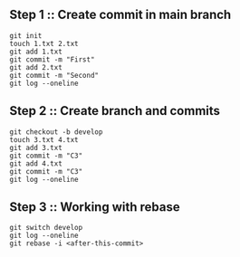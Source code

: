 ## Step 1 :: Create commit in main branch
```
git init
touch 1.txt 2.txt
git add 1.txt 
git commit -m "First"
git add 2.txt 
git commit -m "Second"
git log --oneline
```

## Step 2 :: Create branch and commits
```
git checkout -b develop
touch 3.txt 4.txt
git add 3.txt 
git commit -m "C3"
git add 4.txt 
git commit -m "C3"
git log --oneline
```

## Step 3 :: Working with rebase
```
git switch develop
git log --oneline
git rebase -i <after-this-commit>
```
